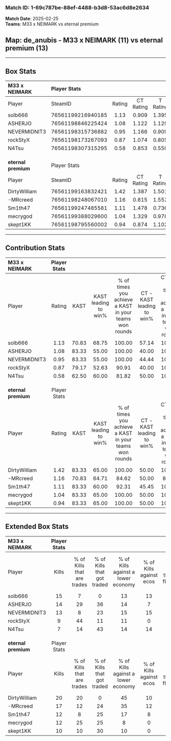 ### Match ID: 1-69c787be-88ef-4488-b3d8-53ac6d8e2634  
**Match Date**: 2025-02-25  
**Teams**: M33 x NEIMARK vs eternal premium  

## **Map**: de_anubis - M33 x NEIMARK (11) vs eternal premium (13)  
---  

## Box Stats  

| **M33 x NEIMARK**   | Player Stats      |        |           |          |       |      |       |         |        |      |     |
| :- | :- | :-: | :-: | :-: | :-: | :-: | :-: | :-: | :-: | :-: | :-: |
| Player              | SteamID           | Rating | CT Rating | T Rating | KAST  | ADR  | Kills | Assists | Deaths | K/D  | HS% |
| solb666             | 76561199216940185 |  1.13  |   0.909   |  1.395   | 70.83 | 75.1 |  15   |    3    |   11   | 1.36 | 66  |
| ASHERJO             | 76561198846225424 |  1.08  |   1.122   |  1.129   | 83.33 | 67.7 |  14   |    5    |   15   | 0.93 | 64  |
| NEVERMIDNIT3        | 76561198315736882 |  0.95  |   1.166   |  0.909   | 83.33 | 56.6 |  13   |    7    |   18   | 0.72 | 30  |
| rockStyX            | 76561198173267093 |  0.87  |   1.074   |  0.805   | 79.17 | 45.4 |   9   |    2    |   11   | 0.82 | 66  |
| N4Tsu               | 76561198307315295 |  0.58  |   0.853   |  0.550   | 62.50 | 51.7 |   7   |    6    |   17   | 0.41 | 14  |
|                     |                   |        |           |          |       |      |       |         |        |      |     |
|                     |                   |        |           |          |       |      |       |         |        |      |     |
|                     |                   |        |           |          |       |      |       |         |        |      |     |
| **eternal premium** | Player Stats      |        |           |          |       |      |       |         |        |      |     |
| Player              | SteamID           | Rating | CT Rating | T Rating | KAST  | ADR  | Kills | Assists | Deaths | K/D  | HS% |
| DirtyWilliam        | 76561199163832421 |  1.42  |   1.387   |  1.501   | 83.33 | 69.9 |  20   |    2    |   9    | 2.22 | 20  |
| -MRcreed            | 76561198248067010 |  1.16  |   0.815   |  1.552   | 70.83 | 78.8 |  17   |    7    |   14   | 1.21 | 52  |
| Sm1th47             | 76561199247485581 |  1.11  |   1.478   |  0.736   | 83.33 | 62.6 |  12   |    6    |   10   | 1.20 | 58  |
| mecrygod            | 76561199388029600 |  1.04  |   1.329   |  0.978   | 83.33 | 60.1 |  12   |    8    |   13   | 0.92 | 58  |
| skept1KK            | 76561198795560002 |  0.94  |   0.874   |  1.102   | 83.33 | 56.4 |  10   |    5    |   13   | 0.77 | 50  |
---  

## Contribution Stats  

| **M33 x NEIMARK**   | Player Stats |       |                      |                                                        |                           |                                                             |                          |                                                            |
| :- | :-: | :-: | :-: | :-: | :-: | :-: | :-: | :-: |
| Player              |    Rating    | KAST  | KAST leading to win% | % of times you achieve a KAST in your teams won rounds | CT - KAST leading to win% | CT - % of times you achieve a KAST in your teams won rounds | T - KAST leading to win% | T - % of times you achieve a KAST in your teams won rounds |
| solb666             |     1.13     | 70.83 |        68.75         |                         100.00                         |           57.14           |                           100.00                            |          77.78           |                           100.00                           |
| ASHERJO             |     1.08     | 83.33 |        55.00         |                         100.00                         |           40.00           |                           100.00                            |          70.00           |                           100.00                           |
| NEVERMIDNIT3        |     0.95     | 83.33 |        55.00         |                         100.00                         |           44.44           |                           100.00                            |          63.64           |                           100.00                           |
| rockStyX            |     0.87     | 79.17 |        52.63         |                         90.91                          |           40.00           |                           100.00                            |          66.67           |                           85.71                            |
| N4Tsu               |     0.58     | 62.50 |        60.00         |                         81.82                          |           50.00           |                           100.00                            |          71.43           |                           71.43                            |
|                     |              |       |                      |                                                        |                           |                                                             |                          |                                                            |
|                     |              |       |                      |                                                        |                           |                                                             |                          |                                                            |
|                     |              |       |                      |                                                        |                           |                                                             |                          |                                                            |
| **eternal premium** | Player Stats |       |                      |                                                        |                           |                                                             |                          |                                                            |
| Player              |    Rating    | KAST  | KAST leading to win% | % of times you achieve a KAST in your teams won rounds | CT - KAST leading to win% | CT - % of times you achieve a KAST in your teams won rounds | T - KAST leading to win% | T - % of times you achieve a KAST in your teams won rounds |
| DirtyWilliam        |     1.42     | 83.33 |        65.00         |                         100.00                         |           50.00           |                           100.00                            |          80.00           |                           100.00                           |
| -MRcreed            |     1.16     | 70.83 |        64.71         |                         84.62                          |           50.00           |                            80.00                            |          77.78           |                           87.50                            |
| Sm1th47             |     1.11     | 83.33 |        60.00         |                         92.31                          |           45.45           |                           100.00                            |          77.78           |                           87.50                            |
| mecrygod            |     1.04     | 83.33 |        65.00         |                         100.00                         |           50.00           |                           100.00                            |          80.00           |                           100.00                           |
| skept1KK            |     0.94     | 83.33 |        65.00         |                         100.00                         |           50.00           |                           100.00                            |          80.00           |                           100.00                           |
---  

## Extended Box Stats  

| **M33 x NEIMARK**   | Player Stats |                            |                            |                                    |                         |                              |                                 |        |                             |                                     |                          |                               |                            |
| :- | :-: | :-: | :-: | :-: | :-: | :-: | :-: | :-: | :-: | :-: | :-: | :-: | :-: |
| Player              |    Kills     | % of Kills that are trades | % of Kills that got traded | % of Kills against a lower economy | % of Kills against ecos | % of Kills that are flawless | % of Kills that are close duels | Deaths | % of Deaths that get traded | % of Deaths against a lower economy | % of Deaths against ecos | % of Deaths that are flawless | % of Deaths that are close |
| solb666             |      15      |             7              |             0              |                 13                 |           13            |              67              |                7                |   11   |             18              |                  9                  |            0             |              73               |             18             |
| ASHERJO             |      14      |             29             |             36             |                 14                 |            7            |              43              |                0                |   15   |             13              |                 13                  |            7             |              53               |             0              |
| NEVERMIDNIT3        |      13      |             8              |             23             |                 15                 |           15            |              54              |                8                |   18   |             22              |                  6                  |            0             |              72               |             0              |
| rockStyX            |      9       |             44             |             11             |                 11                 |            0            |              44              |                0                |   11   |             27              |                  9                  |            0             |              64               |             9              |
| N4Tsu               |      7       |             14             |             43             |                 14                 |           14            |              71              |               43                |   17   |             12              |                 18                  |            12            |              65               |             6              |
|                     |              |                            |                            |                                    |                         |                              |                                 |        |                             |                                     |                          |                               |                            |
|                     |              |                            |                            |                                    |                         |                              |                                 |        |                             |                                     |                          |                               |                            |
|                     |              |                            |                            |                                    |                         |                              |                                 |        |                             |                                     |                          |                               |                            |
| **eternal premium** | Player Stats |                            |                            |                                    |                         |                              |                                 |        |                             |                                     |                          |                               |                            |
| Player              |    Kills     | % of Kills that are trades | % of Kills that got traded | % of Kills against a lower economy | % of Kills against ecos | % of Kills that are flawless | % of Kills that are close duels | Deaths | % of Deaths that get traded | % of Deaths against a lower economy | % of Deaths against ecos | % of Deaths that are flawless | % of Deaths that are close |
| DirtyWilliam        |      20      |             20             |             0              |                 45                 |           10            |              75              |                5                |   9    |             22              |                 11                  |            0             |              78               |             11             |
| -MRcreed            |      17      |             12             |             24             |                 35                 |           12            |              53              |                6                |   14   |              7              |                  7                  |            7             |              36               |             14             |
| Sm1th47             |      12      |             8              |             25             |                 17                 |            8            |              58              |                8                |   10   |             20              |                 10                  |            0             |              80               |             10             |
| mecrygod            |      12      |             25             |             25             |                 8                  |            0            |              58              |                0                |   13   |             38              |                 15                  |            0             |              54               |             8              |
| skept1KK            |      10      |             10             |             30             |                 10                 |            0            |              80              |               10                |   13   |             15              |                  0                  |            0             |              54               |             0              |

